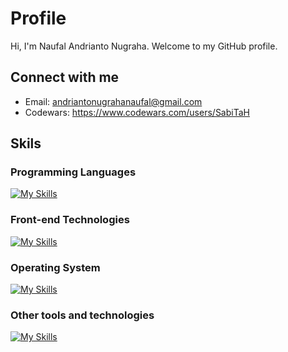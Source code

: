 # Profile

Hi, I'm Naufal Andrianto Nugraha. Welcome to my GitHub profile.

## Connect with me

- Email: <andriantonugrahanaufal@gmail.com>
- Codewars: <https://www.codewars.com/users/SabiTaH>

## Skils

### Programming Languages

[![My Skills](https://skillicons.dev/icons?i=py,js,ts,cpp,cs,go)](https://skillicons.dev)

### Front-end Technologies

[![My Skills](https://skillicons.dev/icons?i=html,css,react)](https://skillicons.dev)

### Operating System

[![My Skills](https://skillicons.dev/icons?i=windows,linux)](https://skillicons.dev)

### Other tools and technologies

[![My Skills](https://skillicons.dev/icons?i=github,git,figma,markdown,vscode,neovim,blender&perline=4)](https://skillicons.dev)
